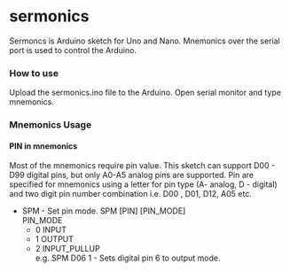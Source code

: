 # sermonics
Sermoncs is Arduino sketch for Uno and Nano. Mnemonics over the serial port is used to control the Arduino.

### How to use
Upload the sermonics.ino file to the Arduino. Open serial monitor and type mnemonics.

### Mnemonics Usage

#### PIN in mnemonics
Most of the mnemonics require pin value. This sketch can support D00 - D99 digital pins, but only A0-A5 analog pins are supported. Pin are specified for mnemonics using a letter for pin type (A- analog, D - digital) and two digit pin number combination 
i.e. D00 , D01, D12, A05 etc.


* SPM - Set pin mode.
   SPM [PIN] [PIN_MODE]   
    PIN_MODE   
     * 0  INPUT  
     * 1  OUTPUT   
     * 2  INPUT_PULLUP   
e.g. SPM D06 1 - Sets digital pin 6 to output mode. 

